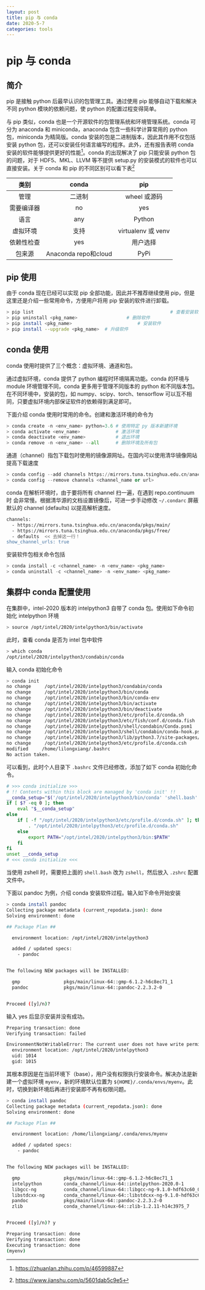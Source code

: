 ```yaml
---
layout: post
title: pip 与 conda
date: 2020-5-7
categories: tools
---
```

# pip 与 conda

## 简介

pip 是接触 python 后最早认识的包管理工具。通过使用 pip 能够自动下载和解决不同 python 模块的依赖问题，使 python 的配置过程变得简单。

与 pip 类似，conda 也是一个开源软件的包管理系统和环境管理系统。conda 可分为 anaconda 和 miniconda，anaconda 包含一些科学计算常用的 python 包，miniconda 为精简版。conda 安装的包是二进制版本，因此其作用不仅包括安装 python 包，还可以安装任何语言编写的程序。此外，还有报告表明 conda 安装的软件能够提供更好的性能[^134]。conda 的出现解决了 pip 只能安装 python 包的问题，对于 HDF5、MKL、LLVM 等不提供 setup.py 的安装模式的软件也可以直接安装。关于 conda 和 pip 的不同区别可以看下表[^12]

[^134]: https://zhuanlan.zhihu.com/p/46599887

[^12]: https://www.jianshu.com/p/5601dab5c9e5

|    类别    |        conda         |        pip         |
| :--------: | :------------------: | :----------------: |
|    管理    |        二进制        |    wheel 或源码    |
| 需要编译器 |          no          |        yes         |
|    语言    |         any          |       Python       |
|  虚拟环境  |         支持         | virtualenv 或 venv |
| 依赖性检查 |         yes          |      用户选择      |
|   包来源   | Anaconda repo和cloud |        PyPi        |


## pip 使用

由于 conda 现在已经可以实现 pip 全部功能，因此并不推荐继续使用 pip，但是这里还是介绍一些常用命令，方便用户将用 pip 安装的软件进行卸载。

```bash
> pip list 													# 查看安装软件列表
> pip uninstall <pkg_name>					# 删除软件
> pip install <pkg_name>						# 安装软件
> pip install --upgrade <pkg_name> 	# 升级软件
```

## conda 使用

conda 使用时提供了三个概念：虚拟环境、通道和包。

通过虚拟环境，conda 提供了 python 编程时环境隔离功能。conda 的环境与 module 环境管理不同，conda 更多用于管理不同版本的 python 和不同版本包。在不同环境中，安装的包，如 numpy、scipy、torch、tensorflow 可以互不相同，只要虚拟环境内部保证软件的依赖得到满足即可。

下面介绍 conda 使用时常用的命令。创建和激活环境的命令为

```python
> conda create -n <env_name> python=3.6 # 使用特定 py 版本新建环境
> conda activate <env_name>             # 激活环境
> conda deactivate <env_name>           # 退出环境
> conda remove -n <env_name> --all      # 删除环境及所有包
```

通道（channel）指包下载包时使用的镜像源网址。在国内可以使用清华镜像网站提高下载速度

```python
> conda config --add channels https://mirrors.tuna.tsinghua.edu.cn/anaconda/pkgs/free/
> conda config --remove channels <channel_name or url>
```

conda 在解析环境时，由于要将所有 channel 扫一遍，在遇到 repo.continuum 时 会非常慢。根据清华源的文档设置镜像后，可进一步手动修改 `~/.condarc` 屏蔽默认的 channel (defaults) 以提高解析速度。

```bash
channels:
  - https://mirrors.tuna.tsinghua.edu.cn/anaconda/pkgs/main/
  - https://mirrors.tuna.tsinghua.edu.cn/anaconda/pkgs/free/
  - defaults  << 去掉这一行！
show_channel_urls: true
```

安装软件包相关命令包括

```python
> conda install -c <channel_name> -n <env_name> <pkg_name>
> conda uninstall -c <channel_name> -n <env_name> <pkg_name>
```

## 集群中 conda 配置使用

在集群中，intel-2020 版本的 intelpython3 自带了 conda 包。使用如下命令初始化 intelpython 环境

```bash
> source /opt/intel/2020/intelpython3/bin/activate
```

此时，查看 conda 是否为 intel 包中软件

```bash
> which conda
/opt/intel/2020/intelpython3/condabin/conda
```

输入 conda 初始化命令

```bash
> conda init
no change     /opt/intel/2020/intelpython3/condabin/conda
no change     /opt/intel/2020/intelpython3/bin/conda
no change     /opt/intel/2020/intelpython3/bin/conda-env
no change     /opt/intel/2020/intelpython3/bin/activate
no change     /opt/intel/2020/intelpython3/bin/deactivate
no change     /opt/intel/2020/intelpython3/etc/profile.d/conda.sh
no change     /opt/intel/2020/intelpython3/etc/fish/conf.d/conda.fish
no change     /opt/intel/2020/intelpython3/shell/condabin/Conda.psm1
no change     /opt/intel/2020/intelpython3/shell/condabin/conda-hook.ps1
no change     /opt/intel/2020/intelpython3/lib/python3.7/site-packages/xontrib/conda.xsh
no change     /opt/intel/2020/intelpython3/etc/profile.d/conda.csh
modified     /home/lilongxiang/.bashrc
No action taken.
```

可以看到，此时个人目录下 `.bashrc` 文件已经修改，添加了如下 conda 初始化命令。

```bash
# >>> conda initialize >>>
# !! Contents within this block are managed by 'conda init' !!
__conda_setup="$('/opt/intel/2020/intelpython3/bin/conda' 'shell.bash' 'hook' 2> /dev/null)"
if [ $? -eq 0 ]; then
    eval "$__conda_setup"
else
    if [ -f "/opt/intel/2020/intelpython3/etc/profile.d/conda.sh" ]; then
        . "/opt/intel/2020/intelpython3/etc/profile.d/conda.sh"
    else
        export PATH="/opt/intel/2020/intelpython3/bin:$PATH"
    fi
fi
unset __conda_setup
# <<< conda initialize <<<
```

当使用 zshell 时，需要把上面的 `shell.bash` 改为 `zshell`，然后放入 `.zshrc` 配置文件中。

下面以 pandoc 为例，介绍 conda 安装软件过程。输入如下命令开始安装

```bash
> conda install pandoc
Collecting package metadata (current_repodata.json): done
Solving environment: done

## Package Plan ##

  environment location: /opt/intel/2020/intelpython3

  added / updated specs:
    - pandoc


The following NEW packages will be INSTALLED:

  gmp                pkgs/main/linux-64::gmp-6.1.2-h6c8ec71_1
  pandoc             pkgs/main/linux-64::pandoc-2.2.3.2-0


Proceed ([y]/n)?
```

输入 yes 后显示安装并没有成功。

```bash
Preparing transaction: done
Verifying transaction: failed

EnvironmentNotWritableError: The current user does not have write permissions to the target environment.
  environment location: /opt/intel/2020/intelpython3
  uid: 1014
  gid: 1015
```

其根本原因是在当前环境下（base），用户没有权限执行安装命令。解决办法是新建一个虚拟环境 `myenv`，新的环境默认位置为 `${HOME}/.conda/envs/myenv`。此时，切换到新环境后再进行安装即不再有权限问题。

```bash
> conda install pandoc
Collecting package metadata (current_repodata.json): done
Solving environment: done

## Package Plan ##

  environment location: /home/lilongxiang/.conda/envs/myenv

  added / updated specs:
    - pandoc


The following NEW packages will be INSTALLED:

  gmp                pkgs/main/linux-64::gmp-6.1.2-h6c8ec71_1
  intelpython        conda_channel/linux-64::intelpython-2020.0-1
  libgcc-ng          conda_channel/linux-64::libgcc-ng-9.1.0-hdf63c60_0
  libstdcxx-ng       conda_channel/linux-64::libstdcxx-ng-9.1.0-hdf63c60_0
  pandoc             pkgs/main/linux-64::pandoc-2.2.3.2-0
  zlib               conda_channel/linux-64::zlib-1.2.11-h14c3975_7


Proceed ([y]/n)? y

Preparing transaction: done
Verifying transaction: done
Executing transaction: done
(myenv)
```
